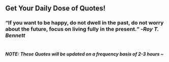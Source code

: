 ## Get Your Daily Dose of Quotes!
### <q>If you want to be happy, do not dwell in the past, do not worry about the future, focus on living fully in the present.</q> -<em>Roy T. Bennett</em> <br><br>
##### NOTE: These Quotes will be updated on a frequency basis of 2-3 hours ~
